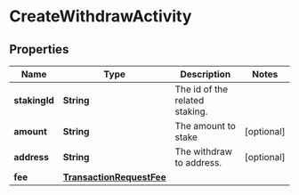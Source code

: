 

# CreateWithdrawActivity


## Properties

| Name | Type | Description | Notes |
|------------ | ------------- | ------------- | -------------|
|**stakingId** | **String** | The id of the related staking. |  |
|**amount** | **String** | The amount to stake |  [optional] |
|**address** | **String** | The withdraw to address. |  [optional] |
|**fee** | [**TransactionRequestFee**](TransactionRequestFee.md) |  |  |



